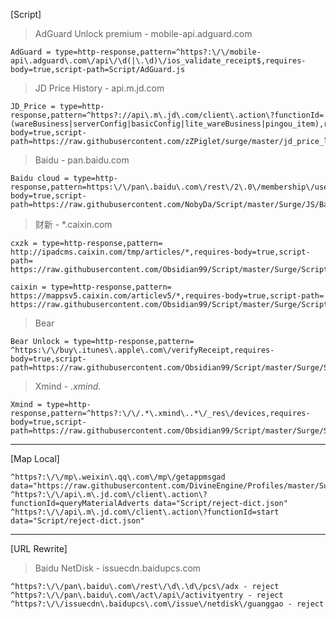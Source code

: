 [Script]
> AdGuard Unlock premium - mobile-api.adguard.com
```properties
AdGuard = type=http-response,pattern=^https?:\/\/mobile-api\.adguard\.com\/api\/\d(|\.\d)\/ios_validate_receipt$,requires-body=true,script-path=Script/AdGuard.js
```
> JD Price History - api.m.jd.com
```properties
JD_Price = type=http-response,pattern=^https?://api\.m\.jd\.com/client\.action\?functionId=(wareBusiness|serverConfig|basicConfig|lite_wareBusiness|pingou_item),requires-body=true,script-path=https://raw.githubusercontent.com/zZPiglet/surge/master/jd_price_lite.js
```
> Baidu - pan.baidu.com
```properties
Baidu cloud = type=http-response,pattern=https:\/\/pan\.baidu\.com\/rest\/2\.0\/membership\/user,requires-body=true,script-path=https://raw.githubusercontent.com/NobyDa/Script/master/Surge/JS/BaiduCloud.js
```
> 财新 - *.caixin.com
```properties
cxzk = type=http-response,pattern= http://ipadcms.caixin.com/tmp/articles/*,requires-body=true,script-path= https://raw.githubusercontent.com/Obsidian99/Script/master/Surge/Script/cxzk.js

caixin = type=http-response,pattern= https://mappsv5.caixin.com/articlev5/*,requires-body=true,script-path= https://raw.githubusercontent.com/Obsidian99/Script/master/Surge/Script/caixin.js
```
> Bear
```properties
Bear Unlock = type=http-response,pattern= ^https:\/\/buy\.itunes\.apple\.com\/verifyReceipt,requires-body=true,script-path=https://raw.githubusercontent.com/Obsidian99/Script/master/Surge/Script/Bear.js
```
> Xmind - *.xmind.*
```properties
Xmind = type=http-response,pattern=^https?:\/\/.*\.xmind\..*\/_res\/devices,requires-body=true,script-path=https://raw.githubusercontent.com/Obsidian99/Script/master/Surge/Script/XMind.js
```
---
[Map Local]
```properties
^https?:\/\/mp\.weixin\.qq\.com\/mp\/getappmsgad data="https://raw.githubusercontent.com/DivineEngine/Profiles/master/Surge/Rewrite/WeChat.json"
^https?:\/\/api\.m\.jd.com\/client\.action\?functionId=queryMaterialAdverts data="Script/reject-dict.json"
^https?:\/\/api\.m\.jd.com\/client\.action\?functionId=start data="Script/reject-dict.json"
```
---
[URL Rewrite]
> Baidu NetDisk - issuecdn.baidupcs.com
```properties
^https?:\/\/pan\.baidu\.com\/rest\/\d\.\d\/pcs\/adx - reject
^https?:\/\/pan\.baidu\.com\/act\/api\/activityentry - reject
^https?:\/\/issuecdn\.baidupcs\.com\/issue\/netdisk\/guanggao - reject
```

